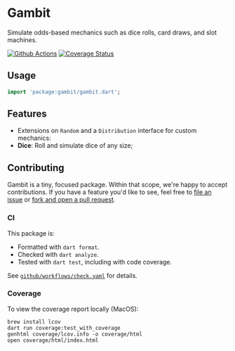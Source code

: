 # Gambit

Simulate odds-based mechanics such as dice rolls, card draws, and slot machines.

[![Github Actions](https://github.com/matanlurey/gambit/actions/workflows/check.yaml/badge.svg)](https://github.com/matanlurey/gambit/actions/workflows/check.yaml)
[![Coverage Status](https://coveralls.io/repos/github/matanlurey/gambit/badge.svg?branch=main)](https://coveralls.io/github/matanlurey/gambit?branch=main)

## Usage

```dart
import 'package:gambit/gambit.dart';
```

## Features

- Extensions on `Random` and a `Distribution` interface for custom mechanics:
- **Dice**: Roll and simulate dice of any size;

## Contributing

Gambit is a tiny, focused package. Within that scope, we're happy to accept
contributions. If you have a feature you'd like to see, feel free to
[file an issue](https://github.com/matanlurey/gambit/issues/new) or
[fork and open a pull request](https://github.com/matanlurey/gambit/fork).

### CI

This package is:

- Formatted with `dart format`.
- Checked with `dart analyze`.
- Tested with `dart test`, including with code coverage.

See [`github/workflows/check.yaml`](./.github/workflows/check.yaml) for details.

### Coverage

To view the coverage report locally (MacOS):

```shell
brew install lcov
dart run coverage:test_with_coverage
genhtml coverage/lcov.info -o coverage/html
open coverage/html/index.html
```
